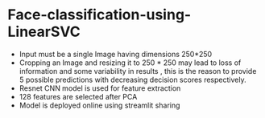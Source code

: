 # Face-classification-using-LinearSVC
* Input must be a single Image having dimensions 250*250
* Cropping an Image and resizing it to 250 * 250 may lead to loss of information and some variability in results , this is the reason to provide 5 possible predictions with decreasing decision scores respectively.
* Resnet CNN model is used for feature extraction
* 128 features are selected after PCA
* Model is deployed online using streamlit sharing
